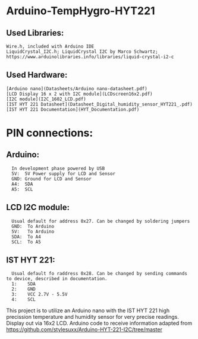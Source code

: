 # Arduino-TempHygro-HYT221

## Used Libraries:
```
Wire.h, included with Arduino IDE
LiquidCrystal_I2C.h; LiquidCrystal I2C by Marco Schwartz; https://www.arduinolibraries.info/libraries/liquid-crystal-i2-c
```

## Used Hardware:
```
[Arduino nano](Datasheets/Arduino nano-datasheet.pdf)
[LCD Display 16 x 2 with I2C module](LCDscreen16x2.pdf)
[I2C module](I2C_1602_LCD.pdf)
[IST HYT 221 Datasheet](Datasheet_Digital_humidity_sensor_HYT221_.pdf)
[IST HYT 221 Documentation](HYT_Documentation.pdf)
```

# PIN connections:
## Arduino:
```
  In development phase powered by USB
  5V:  5V Power supply for LCD and Sensor
  GND: Ground for LCD and Sensor
  A4:  SDA
  A5:  SCL
```
## LCD I2C module:
```
  Usual default for address 0x27. Can be changed by soldering jumpers
  GND:  To Arduino
  5V:   To Arduino
  SDA:  To A4
  SCL:  To A5
```
## IST HYT 221:
```
  Usual default fo raddress 0x28. Can be changed by sending commands to device, described in documentation.
  1:    SDA
  2:    GND
  3:    VCC 2.7V - 5.5V
  4:    SCL
```

This project is to utilize an Arduino nano with the IST HYT 221 high precission temperature and humidity 
sensor for very precise readings. Display out via 16x2 LCD. 
Arduino code to receive information adapted from https://github.com/stylesuxx/Arduino-HYT-221-I2C/tree/master

